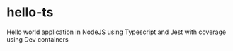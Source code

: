 # hello-ts
Hello world application in NodeJS using Typescript and Jest with coverage using Dev containers
